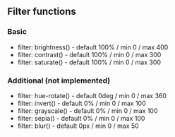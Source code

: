 ## Filter functions

### Basic

- filter: brightness() - default 100% / min 0 / max 400
- filter: contrast() - default 100% / min 0 / max 300
- filter: saturate() - default 100% / min 0 / max 300

### Additional (not implemented)

- filter: hue-rotate() - default 0deg / min 0 / max 360
- filter: invert() - default 0% / min 0 / max 100
- filter: grayscale() - default 0% / min 0 / max 100
- filter: sepia() - default 0% / min 0 / max 100
- filter: blur() - default 0px / min 0 / max 50
